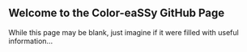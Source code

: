 ## Welcome to the Color-eaSSy GitHub Page

While this page may be blank, just imagine if it were filled with useful information...
